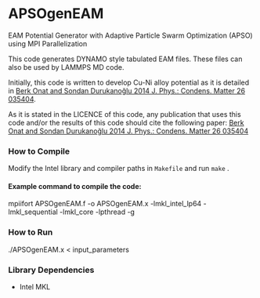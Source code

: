 # APSOgenEAM
EAM Potential Generator with Adaptive Particle Swarm Optimization (APSO) using MPI Parallelization

This code generates DYNAMO style tabulated EAM files. These files can also be used by LAMMPS MD code.

Initially, this code is written to develop Cu-Ni alloy potential as it is detailed in 
[Berk Onat and Sondan Durukanoğlu 2014 J. Phys.: Condens. Matter 26 035404](http://iopscience.iop.org/article/10.1088/0953-8984/26/3/035404).

As it is stated in the LICENCE of this code, any publication that uses this code and/or the results of this code should cite the following paper: [Berk Onat and Sondan Durukanoğlu 2014 J. Phys.: Condens. Matter 26 035404](http://iopscience.iop.org/article/10.1088/0953-8984/26/3/035404)

### How to Compile
Modify the Intel library and compiler paths in  `Makefile` and run `make` .

#### Example command to compile the code:
mpiifort APSOgenEAM.f -o APSOgenEAM.x -lmkl_intel_lp64 -lmkl_sequential -lmkl_core -lpthread -g

### How to Run
./APSOgenEAM.x < input_parameters

### Library Dependencies
- Intel MKL
